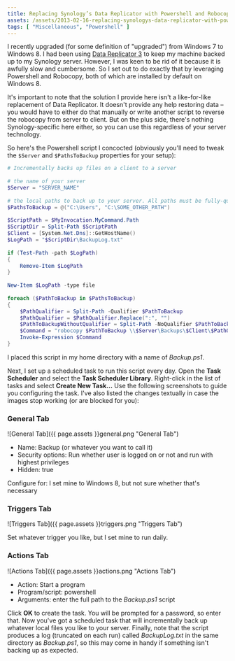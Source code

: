 ```yaml
---
title: Replacing Synology’s Data Replicator with Powershell and Robocopy
assets: /assets/2013-02-16-replacing-synologys-data-replicator-with-powershell-and-robocopy/
tags: [ "Miscellaneous", "Powershell" ]
---
```


I recently upgraded (for some definition of "upgraded") from Windows 7 to Windows 8. I had been using [Data Replicator 3](https://www.synology.com/en-us/knowledgebase/tutorials/454) to keep my machine backed up to my Synology server. However, I was keen to be rid of it because it is awfully slow and cumbersome. So I set out to do exactly that by leveraging Powershell and Robocopy, both of which are installed by default on Windows 8.

It's important to note that the solution I provide here isn't a like-for-like replacement of Data Replicator. It doesn't provide any help restoring data – you would have to either do that manually or write another script to reverse the robocopy from server to client. But on the plus side, there's nothing Synology-specific here either, so you can use this regardless of your server technology.

So here's the Powershell script I concocted (obviously you'll need to tweak the `$Server` and `$PathsToBackup` properties for your setup):

```PowerShell
# Incrementally backs up files on a client to a server
 
# the name of your server
$Server = "SERVER_NAME"
 
# the local paths to back up to your server. All paths must be fully-qualified
$PathsToBackup = @("C:\Users", "C:\SOME_OTHER_PATH")
 
$ScriptPath = $MyInvocation.MyCommand.Path
$ScriptDir = Split-Path $ScriptPath
$Client = [System.Net.Dns]::GetHostName()
$LogPath = "$ScriptDir\BackupLog.txt"
 
if (Test-Path -path $LogPath)
{
    Remove-Item $LogPath
}
 
New-Item $LogPath -type file
 
foreach ($PathToBackup in $PathsToBackup)
{
    $PathQualifier = Split-Path -Qualifier $PathToBackup
    $PathQualifier = $PathQualifier.Replace(":", "")
    $PathToBackupWithoutQualifier = Split-Path -NoQualifier $PathToBackup
    $Command = "robocopy $PathToBackup \\$Server\Backups\$Client\$PathQualifier\$PathToBackupWithoutQualifier /FFT /MIR /NP /W:0.5 /R:0 >> $LogPath"
    Invoke-Expression $Command
}
```

I placed this script in my home directory with a name of *Backup.ps1*.

Next, I set up a scheduled task to run this script every day. Open the **Task Scheduler** and select the **Task Scheduler Library**. Right-click in the list of tasks and select **Create New Task...** Use the following screenshots to guide you configuring the task. I've also listed the changes textually in case the images stop working (or are blocked for you):

### General Tab

![General Tab]({{ page.assets }}general.png "General Tab")

* Name: Backup (or whatever you want to call it)
* Security options: Run whether user is logged on or not and run with highest privileges
* Hidden: true

Configure for: I set mine to Windows 8, but not sure whether that's necessary

### Triggers Tab

![Triggers Tab]({{ page.assets }}triggers.png "Triggers Tab")

Set whatever trigger you like, but I set mine to run daily.

### Actions Tab

![Actions Tab]({{ page.assets }}actions.png "Actions Tab")

* Action: Start a program
* Program/script: powershell
* Arguments: enter the full path to the *Backup.ps1* script

Click **OK** to create the task. You will be prompted for a password, so enter that. Now you've got a scheduled task that will incrementally back up whatever local files you like to your server. Finally, note that the script produces a log (truncated on each run) called *BackupLog.txt* in the same directory as *Backup.ps1*, so this may come in handy if something isn't backing up as expected.

